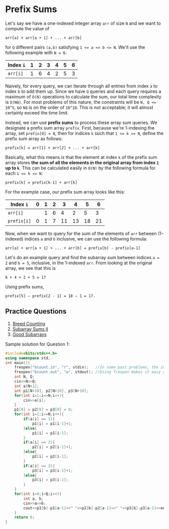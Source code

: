 # Prefix Sums
Let's say we have a one-indexed integer array `arr` of size `N` and we want to compute the value of
```
arr[a] + arr[a + 1] + ... + arr[b]
```
for `Q` different pairs `(a,b)` satisfying `1 <= a <= b <= N`. We'll use the following example with `N = 6`:  

| Index `i` | 1 | 2 | 3 | 4 | 5 | 6 |
|------------|---|---|---|---|---|---|
| `arr[i]`  | 1 | 6 | 4 | 2 | 5 | 3 |

Naively, for every query, we can iterate through all entries from index `a` to index `b` to add them up. Since we have `Q` queries and each query requires a maximum of `O(N)` operations to calculate the sum, our total time complexity is `O(NQ)`. For most problems of this nature, the constraints will be `N, Q <= 10^5`, so `NQ` is on the order of `10^10`. This is not acceptable; it will almost certainly exceed the time limit.

Instead, we can use **prefix sums** to process these array sum queries. We designate a prefix sum array `prefix`. First, because we're 1-indexing the array, set `prefix[0] = 0`, then for indices `k` such that `1 <= k <= N`, define the prefix sum array as follows:
```
prefix[k] = arr[1] + arr[2] + ... + arr[k]
```
Basically, what this means is that the element at index `k` of the prefix sum array stores **the sum of all the elements in the original array from index `1` up to `k`**. This can be calculated easily in `O(N)` by the following formula for each `1 <= k <= N`:
```
prefix[k] = prefix[k-1] + arr[k]
```
For the example case, our prefix sum array looks like this:

|  Index `i`    | 0 | 1 | 2 | 3 | 4 | 5 | 6 |
|---------------|---|---|---|---|---|---|---|
| `arr[i]`      |   | 1 | 6 | 4 | 2 | 5 | 3 |
| `prefix[i]`   | 0 | 1 | 7 | 11 | 13 | 18 | 21 |

Now, when we want to query for the sum of the elements of `arr` between
(1-indexed) indices `a` and `b` inclusive, we can use the following formula:
```
arr[a] + arr[a + 1] + ... + arr[b] = prefix[b] - prefix[a-1]
```
Let's do an example query and find the subarray sum between indices `a = 2` and `b = 5`, inclusive, in the 1-indexed 
`arr`. From looking at the original array, we see that this is
```
6 + 4 + 2 + 5 = 17
```
Using prefix sums, 
```
prefix[5] − prefix[2 - 1] = 18 − 1 = 17.
```

## Practice Questions
1. [Breed Counting](http://www.usaco.org/index.php?page=viewproblem2&cpid=572)
2. [Subarray Sums II](https://cses.fi/problemset/task/1661)
3. [Good Subarrays](https://codeforces.com/contest/1398/problem/C)

Sample solution for Question 1:
```cpp
#include<bits/stdc++.h>
using namespace std;
int main(){
	freopen("bcount.in", "r", stdin);   //In some past problems, the inputs/outputs were provided through files,
    freopen("bcount.out", "w", stdout); //Using freopen makes it easy redirect input from a file  and output to another file. In this case, bcount is the file name provided by the question. Use .in for input and .out for output.
	int N, Q;
	cin>>N>>Q;
	int a[N+1];
	int p1[N+10], p2[N+10], p3[N+10];
	for(int i=1;i<=N;i++){
		cin>>a[i];
	}
	p1[0] = p2[0] = p3[0] = 0;
	for(int i=1;i<=N;i++){
		if(a[i] == 1){
			p1[i] = p1[i-1]+1;
		}else{
			p1[i] = p1[i-1];
		}
		if(a[i] == 2){
			p2[i] = p2[i-1]+1;
		}else{
			p2[i] = p2[i-1];
		}		
		if(a[i] == 3){
			p3[i] = p3[i-1]+1;
		}else{
			p3[i] = p3[i-1];
		}
	}
	for(int i=0;i<Q;i++){
		int a, b;
		cin>>a>>b;
		cout<<p1[b]-p1[a-1]<<" "<<p2[b]-p2[a-1]<<" "<<p3[b]-p3[a-1]<<endl;
	}
	return 0;
}
```